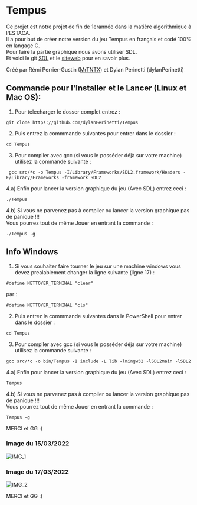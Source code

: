 # Tempus 

Ce projet est notre projet de fin de 1erannée dans la matière algorithmique à l'ESTACA.  
Il a pour but de créer notre version du jeu Tempus en français et codé 100% en langage C.  
Pour faire la partie graphique nous avons utiliser SDL.  
Et voici le git [SDL](https://github.com/libsdl-org/SDL) et le [siteweb](https://wiki.libsdl.org/FrontPage)
pour en savoir plus.

Créé par Rémi Perrier-Gustin ([MrTNTX](https://github.com/Mrtntx)) et Dylan Perinetti (dylanPerinetti)

## Commande pour l'Installer et le Lancer (Linux et Mac OS):

1. Pour telecharger le dosser complet entrez :
```
git clone https://github.com/dylanPerinetti/Tempus
```
2. Puis entrez la commmande suivantes pour entrer dans le dossier :
```
cd Tempus
```
3. Pour compiler avec gcc (si vous le posséder déjà sur votre machine) utilisez la commande suivante :
```
 gcc src/*c -o Tempus -I/Library/Frameworks/SDL2.framework/Headers -F/Library/Frameworks -framework SDL2

```
4.a) Enfin pour lancer la version graphique du jeu (Avec SDL) entrez ceci :
```
./Tempus
```
4.b) Si vous ne parvenez pas à compiler ou lancer la version graphique pas de panique !!!  
Vous pourrez tout de même Jouer en entrant la commande :
```
./Tempus -g
```  
  
  
  
  
## Info Windows

1. Si vous souhaiter faire tourner le jeu sur une machine windows vous devez prealablement changer la ligne suivante (ligne 17) :
```
#define NETTOYER_TERMINAL "clear"
```
par :
```
#define NETTOYER_TERMINAL "cls"
```  
  
  
2. Puis entrez la commmande suivantes dans le PowerShell pour entrer dans le dossier :
```
cd Tempus
```
3. Pour compiler avec gcc (si vous le posséder déjà sur votre machine) utilisez la commande suivante :
```
gcc src/*c -o bin/Tempus -I include -L lib -lmingw32 -lSDL2main -lSDL2

```
4.a) Enfin pour lancer la version graphique du jeu (Avec SDL) entrez ceci :
```
Tempus
```
4.b) Si vous ne parvenez pas à compiler ou lancer la version graphique pas de panique !!!  
Vous pourrez tout de même Jouer en entrant la commande :
```
Tempus -g
``` 
  
MERCI et GG :) 
  
  
  
  
  
### Image du 15/03/2022
![IMG_1](https://user-images.githubusercontent.com/101599798/158646783-4ce43688-70bc-44d6-9bf2-ec8391e891eb.png)
### Image du 17/03/2022
![IMG_2](https://user-images.githubusercontent.com/101599798/159054534-625011f0-507d-407e-b094-87c1c73bb3c4.png)
  
  
MERCI et GG :) 
